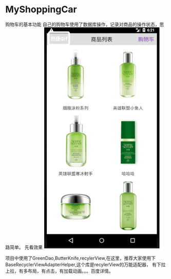 # MyShoppingCar
购物车的基本功能
自己的购物车使用了数据库操作，记录对商品的操作状态，思路简单。
先看效果
![image](https://github.com/lovemelon2017/MyShoppingCar/blob/master/car.gif)

项目中使用了GreenDao,ButterKnife,recylerView,在这里，推荐大家使用下BaseRecyclerViewAdapterHelper,这个库是recylerView的万能适配器，
有下拉上拉，有多布局，有点击，有加载动画。。。百度详情。
